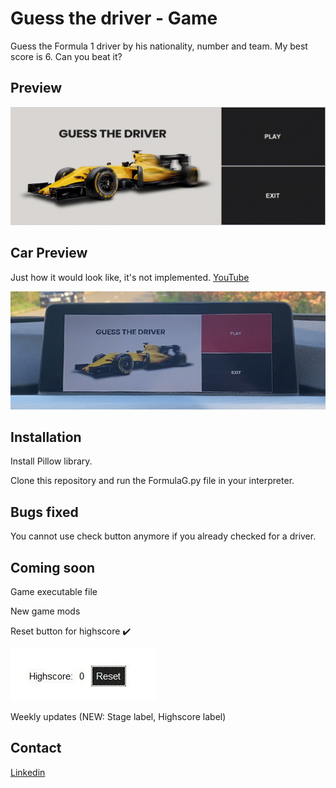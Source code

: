 # Guess the driver - Game
Guess the Formula 1 driver by his nationality, number and team.
My best score is 6. Can you beat it?

## Preview
![](https://github.com/AndreiNegrean/formulagame/blob/master/Game_Preview.gif)

## Car Preview
Just how it would look like, it's not implemented.
[YouTube](https://www.youtube.com/watch?v=-v450K78B-M)

![](https://github.com/AndreiNegrean/formulagame/blob/master/Car_Preview.jpg)

## Installation
Install Pillow library.

Clone this repository and run the FormulaG.py file in your interpreter.

## Bugs fixed
You cannot use check button anymore if you already checked for a driver.

## Coming soon
Game executable file

New game mods

Reset button for highscore ✔️

![](https://github.com/AndreiNegrean/formulagame/blob/dev/reset_button_preview.JPG)

Weekly updates (NEW: Stage label, Highscore label)

## Contact
[Linkedin](https://www.linkedin.com/in/andrei-negrean/)
